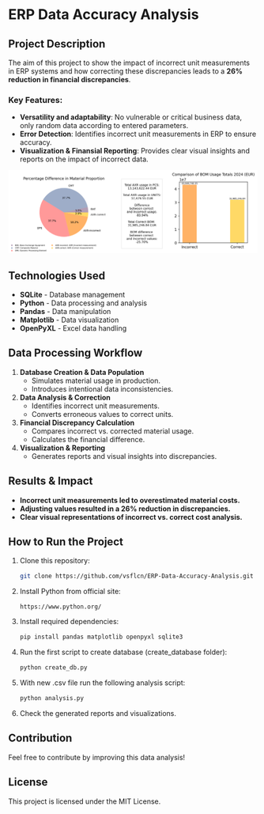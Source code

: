 # ERP Data Accuracy Analysis

## Project Description
The aim of this project to show the impact of incorrect unit measurements in ERP systems and how correcting these discrepancies leads to a **26% reduction in financial discrepancies**. 

### Key Features:
- **Versatility and adaptability**: No vulnerable or critical business data, only random data according to entered parameters.
- **Error Detection**: Identifies incorrect unit measurements in ERP to ensure accuracy.
- **Visualization & Finansial Reporting**: Provides clear visual insights and reports on the impact of incorrect data.
  
![BOM Analysis](BOM_Analysis.png)

## Technologies Used
- **SQLite** - Database management
- **Python** - Data processing and analysis
- **Pandas** - Data manipulation
- **Matplotlib** - Data visualization
- **OpenPyXL** - Excel data handling

## Data Processing Workflow
1. **Database Creation & Data Population**
   - Simulates material usage in production.
   - Introduces intentional data inconsistencies.
2. **Data Analysis & Correction**
   - Identifies incorrect unit measurements.
   - Converts erroneous values to correct units.
3. **Financial Discrepancy Calculation**
   - Compares incorrect vs. corrected material usage.
   - Calculates the financial difference.
4. **Visualization & Reporting**
   - Generates reports and visual insights into discrepancies.
   
## Results & Impact
- **Incorrect unit measurements led to overestimated material costs.**
- **Adjusting values resulted in a 26% reduction in discrepancies.**
- **Clear visual representations of incorrect vs. correct cost analysis.**

## How to Run the Project
1. Clone this repository:
   ```sh
   git clone https://github.com/vsflcn/ERP-Data-Accuracy-Analysis.git
   ```
2. Install Python from official site:
   ```
   https://www.python.org/
   ```
4. Install required dependencies:
   ```sh
   pip install pandas matplotlib openpyxl sqlite3
   ```
5. Run the first script to create database (create_database folder):
   ```sh
   python create_db.py
   ```
6. With new .csv file run the following analysis script:
   ```sh
   python analysis.py
   ```
7. Check the generated reports and visualizations.

## Contribution
Feel free to contribute by improving this data analysis!

## License
This project is licensed under the MIT License.


